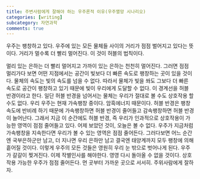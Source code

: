 ```yaml
---
title: 주변사람에게 잘해야 하는 우주론적 이유(우주멸망 시나리오)
categories: [writing]
subcategory: 자연과학
comments: true
---
```

우주는 팽창하고 있다. 우주에 있는 모든 물체들 사이의 거리가 점점 벌어지고 있다는 뜻이다. 거리가 멀수록 더 빨리 멀어진다. 이 것이 허블의 법칙이다.  

멀리 있는 은하는 더 빨리 멀어지고 가까이 있는 은하는 천천히 멀어진다. 그러면 점점 멀리가다 보면 어떤 지점에서는 공간이 빛보다 더 빠른 속도로 팽창하는 곳이 있을 것이다. 물체의 속도는 빛의 속도를 넘을 수 없다. 따라서 물체가 빛을 쏴도 그보다 더 빠른 속도로 공간이 팽창하고 있기 때문에 빛이 우리에게 도달할 수 없다. 이 경계선을 허블 반경이라고 한다. 일단 허블 반경을 넘어서는 물체는 우리가 절대로 볼 수도 상호작용 할 수도 없다.
우리 우주는 현재 가속팽창 중이다. 암흑에너지 때문이다. 허블 반경은 팽창속도에 반비례 하기 때문에 가속팽창하면 허블 반경이 줄어들고 감속팽창하면 허블 반경이 늘어난다. 그래서 지금 이 순간에도 허블 반경, 즉 우리가 인과적으로 상호작용이 가능한 영역이 점점 줄어들고 있다. 어제 보았던 것이, 오늘은 볼 수 없다. 우주가 지금처럼 가속팽창을 지속한다면 우리가 볼 수 있는 영역은 점점 줄어든다. 그러다보면 어느 순간엔 국부은하군만 남고, 더 지나면 우리 은하만 남고 결국엔 태양계까지 모두 팽창에 의해 흩어질 것이다. 이렇게 우주의 모든 것들은 영원히 우리 눈 밖으로 벗어나게 된다. 우주가 갈갈이 찢겨진다. 이제 작별인사를 해야한다. 영영 다시 돌아올 수 없을 것이다. 상호작용 가능한 우주가 점점 줄어든다. 먼 곳부터 가까운 곳으로 서서히. 
주위사람에게 잘하자.
